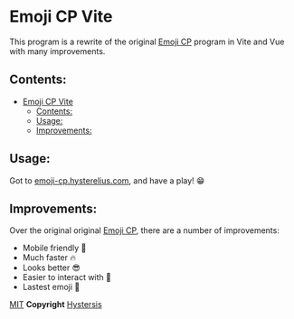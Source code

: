 # Emoji CP Vite
This program is a rewrite of the original [Emoji CP](https://github.com/Hysterelius/EmojiCP) program in Vite and Vue with many improvements.


## Contents:
- [Emoji CP Vite](#emoji-cp-vite)
  - [Contents:](#contents)
  - [Usage:](#usage)
  - [Improvements:](#improvements)


## Usage:
Got to [emoji-cp.hysterelius.com](emoji-cp.hysterelius.com), and have a play! 😁

## Improvements:
Over the original original [Emoji CP](https://github.com/Hysterelius/EmojiCP), there are a number of improvements:
- Mobile friendly 📱
- Much faster 🔥
- Looks better 😎
- Easier to interact with 🤳
- Lastest emoji 🤩  

[MIT](/LICENSE) **Copyright** [Hystersis](https://github.com/Hystersis)
